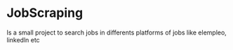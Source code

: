 # JobScraping
Is a small project to search jobs in differents platforms of jobs like elempleo, linkedln etc
